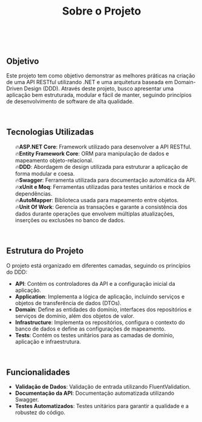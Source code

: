 <header>
    <h1>Sobre o Projeto</h1>
</header>

<br/>

<section>
    <article>
        <h2>Objetivo</h2>
        <p>Este projeto tem como objetivo demonstrar as melhores práticas na criação de uma API RESTful utilizando .NET e uma arquitetura baseada em Domain-Driven Design (DDD). Através deste projeto, busco apresentar uma aplicação bem estruturada, modular e fácil de manter, seguindo princípios de desenvolvimento de software de alta qualidade.</p>
    </article>
</section>

<br/>

<section>
    <article>
        <h2>Tecnologias Utilizadas</h2>
        <ul>
            🔥<strong>ASP.NET Core</strong>: Framework utilizado para desenvolver a API RESTful.<br>
            🔥<strong>Entity Framework Core</strong>: ORM para manipulação de dados e mapeamento objeto-relacional.<br>
            🔥<strong>DDD</strong>: Abordagem de design utilizada para estruturar a aplicação de forma modular e coesa.<br>
            🔥<strong>Swagger</strong>: Ferramenta utilizada para documentação automática da API.<br>
            🔥<strong>xUnit e Moq</strong>: Ferramentas utilizadas para testes unitários e mock de dependências.<br>
            🔥<strong>AutoMapper</strong>: Biblioteca usada para mapeamento entre objetos.<br>
            🔥<strong>Unit Of Work</strong>: Gerencia as transações e garante a consistência dos dados durante operações que envolvem múltiplas atualizações, inserções ou exclusões no banco de dados.<br>
        </ul>
    </article>
</section>



<br/>

<section>
    <article>
        <h2>Estrutura do Projeto</h2>
        <p>O projeto está organizado em diferentes camadas, seguindo os princípios do DDD:</p>
        <ul>
            <li><strong>API</strong>: Contém os controladores da API e a configuração inicial da aplicação.</li>
            <li><strong>Application</strong>: Implementa a lógica de aplicação, incluindo serviços e objetos de transferência de dados (DTOs).</li>
            <li><strong>Domain</strong>: Define as entidades do domínio, interfaces dos repositórios e serviços de domínio, além dos objetos de valor.</li>
            <li><strong>Infrastructure</strong>: Implementa os repositórios, configura o contexto do banco de dados e define as configurações de mapeamento.</li>
            <li><strong>Tests</strong>: Contém os testes unitários para as camadas de domínio, aplicação e infraestrutura.</li>
        </ul>
    </article>
</section>

<br/>

<section>
    <article>
        <h2>Funcionalidades</h2>
        <ul>
            <li><strong>Validação de Dados</strong>: Validação de entrada utilizando FluentValidation.</li>
            <li><strong>Documentação da API</strong>: Documentação automatizada utilizando Swagger.</li>
            <li><strong>Testes Automatizados</strong>: Testes unitários para garantir a qualidade e a robustez do código.</li>
        </ul>
    </article>
</section>

</body>
</html>
